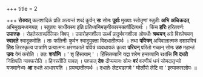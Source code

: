 +++
title = 2

+++
**रोरुवत्** कलशादिकं प्रति अत्यन्तं शब्दं कुर्वन् **सः** सोमः **पूर्वाः** मुख्याः स्तोतॄणां स्तुतीः **अभि** **अचिक्रदत्** अभिमुखमध्वनयत् । स्तुतयः साधीयस्य इति प्रतिध्वनिमङ्गीकारमकार्षीदित्यर्थः । किंच **हरिः** हरितवर्णः **उपारुहः** । रोहतेस्ताच्छीलिकः क्विप् । उपारोहणशीला ऊर्ध्वं प्रादुर्भवनशीला ओषधीः **श्रथयन्** अग्रे विश्लेषयन् **स्वादते** स्वादूकरोति । ताः फलिनीः कुर्वन स्वादुयुक्ता विदधातीत्यर्थः । तथा **पवित्रम्** अविवालात्मकं दशापवित्रं **तिरः** तिरस्कृत्य पात्राणि प्रत्यात्मनः क्षरणकाले पवित्रं व्यवधायकं कृत्वा **परियन्** परितो गच्छन् सोमः **उरु** महान्तं **ज्रयः** वेगं करोति । ततः **शर्याणि** । ' शृ हिंसायाम् ' । हिंसितव्यानि यद्वा शरेण हन्तव्यानि रक्षांसि **नि** **दधते** निक्षिपति न्यक्करोति । हिनस्तीति यावत् । पश्चात् **देवः** दीप्यमानः सोमः **वरं** वरणीयं धनं सोमदातृभ्यो यजमानेभ्यः **आ** दधते आधारयति । प्रयच्छतीत्यर्थः । दधातेः लेट्यडागमे ‘ घोर्लोपो लेटि वा ' इत्याकारलोपः ॥